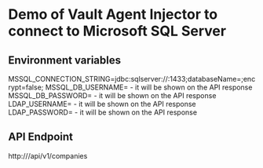 # Demo of Vault Agent Injector to connect to Microsoft SQL Server

## Environment variables
MSSQL_CONNECTION_STRING=jdbc:sqlserver://<database IP address>:1433;databaseName=<database name>;encrypt=false;
MSSQL_DB_USERNAME=<database username> - it will be shown on the API response
MSSQL_DB_PASSWORD=<database password> - it will be shown on the API response
LDAP_USERNAME=<LDAP username> - it will be shown on the API response
LDAP_PASSWORD=<LDAP password> - it will be shown on the API response

## API Endpoint
http://<hostname>/api/v1/companies
